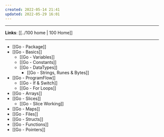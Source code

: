```yaml
---
created: 2022-05-14 21:41
updated: 2022-05-29 16:01
---
```

---
**Links**: [[../100 home | 100 Home]]

---
- [[Go - Package]]
- [[Go - Basics]]
	- [[Go - Variables]]
	- [[Go - Constants]]
	- [[Go - DataTypes]]
		- [[Go - Strings, Runes & Bytes]]
- [[Go - ProgramFlow]]
	- [[Go - If & Switch]]
	- [[Go - For Loops]]
- [[Go - Arrays]]
- [[Go - Slices]]
	- [[Go - Slice Working]]
- [[Go - Maps]]
- [[Go - Files]]
- [[Go - Structs]]
- [[Go - Functions]]
- [[Go - Pointers]]